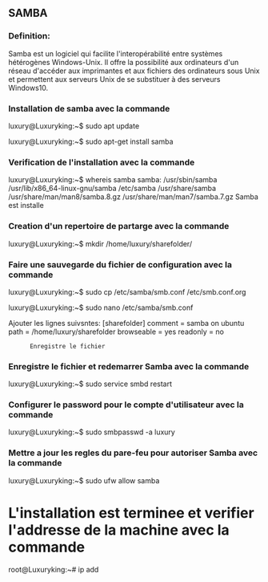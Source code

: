 ## SAMBA 

###

### Definition:
Samba est un logiciel qui facilite l'interopérabilité entre systèmes hétérogènes Windows-Unix. Il offre la possibilité aux ordinateurs d'un réseau d'accéder aux imprimantes et aux fichiers des ordinateurs sous Unix et permettent aux serveurs Unix de se substituer à des serveurs Windows10.

### Installation de samba avec la commande

luxury@Luxuryking:~$ sudo apt update

luxury@Luxuryking:~$ sudo apt-get install samba


### Verification de l'installation avec la commande

luxury@Luxuryking:~$ whereis samba
samba: /usr/sbin/samba /usr/lib/x86_64-linux-gnu/samba /etc/samba /usr/share/samba /usr/share/man/man8/samba.8.gz /usr/share/man/man7/samba.7.gz
Samba est installe 

### Creation d'un repertoire de partarge avec la commande

luxury@Luxuryking:~$ mkdir /home/luxury/sharefolder/

### Faire une sauvegarde du fichier de configuration avec la commande

luxury@Luxuryking:~$ sudo cp /etc/samba/smb.conf /etc/smb.conf.org

luxury@Luxuryking:~$ sudo nano /etc/samba/smb.conf

Ajouter les lignes suivsntes:
  [sharefolder]
          comment = samba on ubuntu
          path = /home/luxury/sharefolder
          browseable = yes
          readonly = no
          
          Enregistre le fichier
          

### Enregistre le fichier et redemarrer Samba avec la commande

luxury@Luxuryking:~$ sudo service smbd restart

### Configurer le password pour le compte d'utilisateur avec la commande

luxury@Luxuryking:~$ sudo smbpasswd -a luxury

### Mettre a jour les regles du pare-feu pour autoriser Samba avec la commande

luxury@Luxuryking:~$ sudo ufw allow samba

# L'installation est terminee et verifier l'addresse de la machine avec la commande

root@Luxuryking:~# ip add











